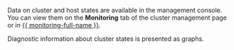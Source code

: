 Data on cluster and host states are available in the management console. You can view them on the **Monitoring** tab of the cluster management page or in [{{ monitoring-full-name }}](../../monitoring/concepts/index.md).

Diagnostic information about cluster states is presented as graphs.
